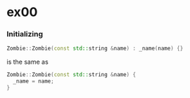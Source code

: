 # ex00

### Initializing

```cpp
Zombie::Zombie(const std::string &name) : _name(name) {}
```

is the same as

```cpp
Zombie::Zombie(const std::string &name) {
  _name = name;
}
```
